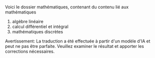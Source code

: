 Voici le dossier mathématiques, contenant du contenu lié aux mathématiques
1. algèbre linéaire
2. calcul différentiel et intégral
3. mathématiques discrètes


Avertissement: La traduction a été effectuée à partir d'un modèle d'IA et peut ne pas être parfaite. Veuillez examiner le résultat et apporter les corrections nécessaires.